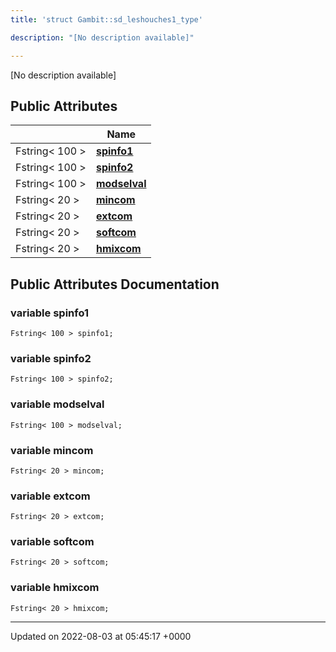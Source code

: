 ```yaml
---
title: 'struct Gambit::sd_leshouches1_type'

description: "[No description available]"

---
```









[No description available]

## Public Attributes

|                | Name           |
| -------------- | -------------- |
| Fstring< 100 > | **[spinfo1](/documentation/code/gambit_sphinx/classes/structgambit_1_1sd__leshouches1__type/#variable-spinfo1)**  |
| Fstring< 100 > | **[spinfo2](/documentation/code/gambit_sphinx/classes/structgambit_1_1sd__leshouches1__type/#variable-spinfo2)**  |
| Fstring< 100 > | **[modselval](/documentation/code/gambit_sphinx/classes/structgambit_1_1sd__leshouches1__type/#variable-modselval)**  |
| Fstring< 20 > | **[mincom](/documentation/code/gambit_sphinx/classes/structgambit_1_1sd__leshouches1__type/#variable-mincom)**  |
| Fstring< 20 > | **[extcom](/documentation/code/gambit_sphinx/classes/structgambit_1_1sd__leshouches1__type/#variable-extcom)**  |
| Fstring< 20 > | **[softcom](/documentation/code/gambit_sphinx/classes/structgambit_1_1sd__leshouches1__type/#variable-softcom)**  |
| Fstring< 20 > | **[hmixcom](/documentation/code/gambit_sphinx/classes/structgambit_1_1sd__leshouches1__type/#variable-hmixcom)**  |

## Public Attributes Documentation

### variable spinfo1

```
Fstring< 100 > spinfo1;
```


### variable spinfo2

```
Fstring< 100 > spinfo2;
```


### variable modselval

```
Fstring< 100 > modselval;
```


### variable mincom

```
Fstring< 20 > mincom;
```


### variable extcom

```
Fstring< 20 > extcom;
```


### variable softcom

```
Fstring< 20 > softcom;
```


### variable hmixcom

```
Fstring< 20 > hmixcom;
```


-------------------------------

Updated on 2022-08-03 at 05:45:17 +0000